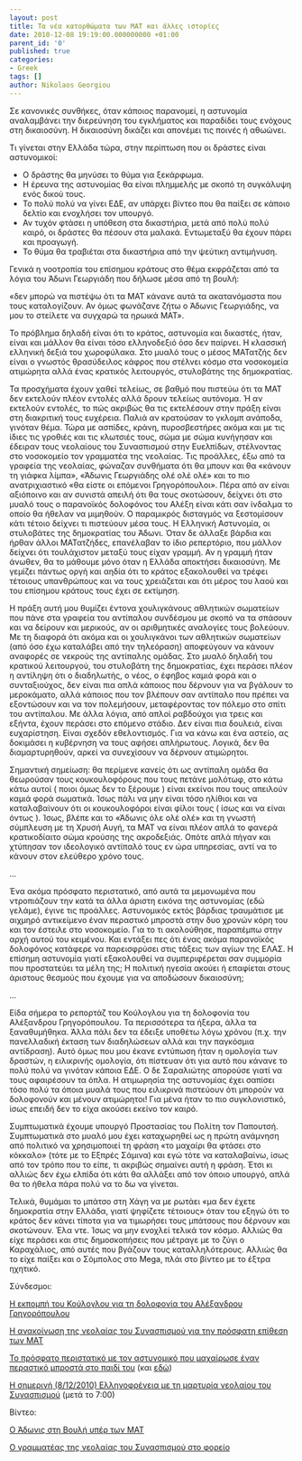 ```yaml
---
layout: post
title: Τα νέα κατορθώματα των ΜΑΤ και άλλες ιστορίες
date: 2010-12-08 19:19:00.000000000 +01:00
parent_id: '0'
published: true
categories:
- Greek
tags: []
author: Nikolaos Georgiou
---
```


Σε κανονικές συνθήκες, όταν κάποιος παρανομεί, η αστυνομία αναλαμβάνει την διερεύνηση του εγκλήματος και παραδίδει τους ενόχους στη δικαιοσύνη. Η δικαιοσύνη δικάζει και απονέμει τις ποινές ή αθωώνει.

Τι γίνεται στην Ελλάδα τώρα, στην περίπτωση που οι δράστες είναι αστυνομικοί:
<ul>
<li>Ο δράστης θα μηνύσει το θύμα για ξεκάρφωμα.</li>
<li>Η έρευνα της αστυνομίας θα είναι πλημμελής με σκοπό τη συγκάλυψη ενός δικού τους.</li>
<li>Το πολύ πολύ να γίνει ΕΔΕ, αν υπάρχει βίντεο που θα παίξει σε κάποιο δελτίο και ενοχλήσει τον υπουργό.</li>
<li>Αν τυχόν φτάσει η υπόθεση στα δικαστήρια, μετά από πολύ πολύ καιρό, οι δράστες θα πέσουν στα μαλακά. Εντωμεταξύ θα έχουν πάρει και προαγωγή.</li>
<li>Το θύμα θα τραβιέται στα δικαστήρια από την ψεύτικη αντιμήνυση.</li>
</ul>

Γενικά η νοοτροπία του επίσημου κράτους στο θέμα εκφράζεται από τα λόγια του Άδωνι Γεωργιάδη που δήλωσε μέσα από τη βουλή:

«δεν μπορώ να πιστέψω ότι τα ΜΑΤ κάνανε αυτά τα ακατανόμαστα που τους καταλογίζουν. Αν όμως φωνάζανε ζήτω ο Άδωνις Γεωργιάδης, να μου το στείλετε να συγχαρώ τα ηρωικά ΜΑΤ».

Το πρόβλημα δηλαδή είναι ότι το κράτος, αστυνομία και δικαστές, ήταν, είναι και μάλλον θα είναι τόσο ελληνοδεξιό όσο δεν παίρνει. Η κλασσική ελληνική δεξιά του χωροφύλακα. Στο μυαλό τους ο μέσος ΜΑΤατζής δεν είναι ο γνωστός θρασύδειλος κάφρος που στέλνει κόσμο στα νοσοκομεία ατιμώρητα αλλά ένας κρατικός λειτουργός, στυλοβάτης της δημοκρατίας.

Τα προσχήματα έχουν χαθεί τελείως, σε βαθμό που πιστεύω ότι τα ΜΑΤ δεν εκτελούν πλέον εντολές αλλά δρουν τελείως αυτόνομα. Ή αν εκτελούν εντολές, το πώς ακριβώς θα τις εκτελέσουν στην πράξη είναι στη διακριτική τους ευχέρεια. Παλιά αν κρατούσαν το γκλομπ ανάποδα, γινόταν θέμα. Τώρα με ασπίδες, κράνη, πυροσβεστήρες ακόμα και με τις ίδιες τις γροθιές και τις κλωτσιές τους, σώμα με σώμα κυνήγησαν και έδειραν τους νεολαίους του Συνασπισμού στην Ευελπίδων, στέλνοντας στο νοσοκομείο τον γραμματέα της νεολαίας. Τις προάλλες, έξω από τα γραφεία της νεολαίας, φώναζαν συνθήματα ότι θα μπουν και θα «κάνουν τη γιάφκα λίμπα», «Άδωνις Γεωργιάδης ολέ ολέ ολέ» και το πιο ανατριχιαστικό «θα είστε οι επόμενοι Γρηγορόπουλοι». Πέρα από αν είναι αξιόποινο και αν συνιστά απειλή ότι θα τους σκοτώσουν, δείχνει ότι στο μυαλό τους ο παρανοϊκός δολοφόνος του Αλέξη είναι κάτι σαν ίνδαλμα το οποίο θα ήθελαν να μιμηθούν. Ο παραμικρός δισταγμός να ξεστομίσουν κάτι τέτοιο δείχνει τι πιστεύουν μέσα τους. Η Ελληνική Αστυνομία, οι στυλοβάτες της δημοκρατίας του Άδωνι.  Όταν δε άλλαξε βάρδια και ήρθαν άλλοι ΜΑΤατζήδες, επανέλαβαν το ίδιο ρεπερτόριο, που μάλλον δείχνει ότι τουλάχιστον μεταξύ τους είχαν γραμμή. Αν η γραμμή ήταν άνωθεν, θα το μάθουμε μόνο όταν η Ελλάδα αποκτήσει δικαιοσύνη. Με γεμίζει πάντως οργή και αηδία ότι το κράτος εξακολουθεί να τρέφει τέτοιους υπανθρώπους και να τους χρειάζεται και ότι μέρος του λαού και του επίσημου κράτους τους έχει σε εκτίμηση.

Η πράξη αυτή μου θυμίζει έντονα χουλιγκάνους αθλητικών σωματείων που πάνε στα γραφεία του αντίπαλου συνδέσμου με σκοπό να τα σπάσουν και να δείρουν και μερικούς, αν οι αριθμητικές αναλογίες τους βολεύουν. Με τη διαφορά ότι ακόμα και οι χουλιγκάνοι των αθλητικών σωματείων (από όσο έχω καταλάβει από την τηλεόραση) αποφεύγουν να κάνουν αναφορές σε νεκρούς της αντίπαλης ομάδας. Στο μυαλό δηλαδή του κρατικού λειτουργού, του στυλοβάτη της δημοκρατίας, έχει περάσει πλέον η αντίληψη ότι ο διαδηλωτής, ο νέος, ο έφηβος καμιά φορά και ο συνταξιούχος, δεν είναι πια απλά κάποιος που δέρνουν για να βγάλουν το μεροκάματο, αλλά κάποιος που τον βλέπουν σαν αντίπαλο που πρέπει να εξοντώσουν και να τον πολεμήσουν, μεταφέροντας τον πόλεμο στο σπίτι του αντίπαλου. Με άλλα λόγια, από απλοί ραβδούχοι για τρεις και εξήντα, έχουν περάσει στο επόμενο στάδιο. Δεν είναι πια δουλειά, είναι ευχαρίστηση. Είναι σχεδόν εθελοντισμός. Για να κάνω και ένα αστείο, ας δοκιμάσει η κυβέρνηση να τους αφήσει απλήρωτους. Λογικά, δεν θα διαμαρτυρηθούν, αρκεί να συνεχίσουν να δέρνουν ατιμώρητοι.

Σημαντική σημείωση: θα περίμενε κανείς ότι ως αντίπαλη ομάδα θα θεωρούσαν τους κουκουλοφόρους που τους πετάνε μολότωφ, στο κάτω κάτω αυτοί ( ποιοι όμως δεν το ξέρουμε ) είναι εκείνοι που τους απειλούν καμιά φορά σωματικά. Ίσως πάλι να μην είναι τόσο ηλίθιοι και να καταλαβαίνουν ότι οι κουκουλοφόροι είναι φίλοι τους ( ίσως και να είναι όντως ). Ίσως, βλέπε και το «Άδωνις όλε ολέ ολέ» και τη γνωστή σύμπλευση με τη Χρυσή Αυγή, τα ΜΑΤ να είναι πλέον απλά το φανερά κρατικοδίαιτο σώμα κρούσης της ακροδεξιάς. Οπότε απλά πήγαν και χτύπησαν τον ιδεολογικό αντίπαλό τους εν ώρα υπηρεσίας, αντί να το κάνουν στον ελεύθερο χρόνο τους.

...

Ένα ακόμα πρόσφατο περιστατικό, από αυτά τα μεμονωμένα που ντροπιάζουν την κατά τα άλλα άριστη εικόνα της αστυνομίας (εδώ γελάμε), έγινε τις προάλλες. Αστυνομικός εκτός βάρδιας τραυμάτισε με αιχμηρό αντικείμενο έναν περαστικό μπροστά στην δυο χρονών κόρη του και τον έστειλε στο νοσοκομείο. Για το τι ακολούθησε, παραπέμπω στην αρχή αυτού του κειμένου. Και εντάξει πες ότι ένας ακόμα παρανοϊκός δολοφόνος κατάφερε να παρεισφρύσει στις τάξεις των αγίων της ΕΛΑΣ. Η επίσημη αστυνομία γιατί εξακολουθεί να συμπεριφέρεται σαν συμμορία που προστατεύει τα μέλη της; Η πολιτική ηγεσία ακούει ή επαφίεται στους άριστους θεσμούς που έχουμε για να αποδώσουν δικαιοσύνη;

...

Είδα σήμερα το ρεπορτάζ του Κούλογλου για τη δολοφονία του Αλέξανδρου Γρηγορόπουλου. Τα περισσότερα τα ήξερα, άλλα τα ξαναθυμήθηκα. Άλλα πάλι δεν τα έδειξε υποθέτω λόγω χρόνου (π.χ. την πανελλαδική έκταση των διαδηλώσεων αλλά και την παγκόσμια αντίδραση). Αυτό όμως που μου έκανε εντύπωση ήταν η ομολογία των δραστών, η ειλικρινής ομολογία, ότι πίστευαν ότι για αυτό που κάνανε το πολύ πολύ να γινόταν κάποια ΕΔΕ. Ο δε Σαραλιώτης απορούσε γιατί να τους αφαιρέσουν τα όπλα. Η ατιμωρησία της αστυνομίας έχει σαπίσει τόσο πολύ τα όποια μυαλά τους που ειλικρινά πιστεύουν ότι μπορούν να δολοφονούν και μένουν ατιμώρητοι! Για μένα ήταν το πιο συγκλονιστικό, ίσως επειδή δεν το είχα ακούσει εκείνο τον καιρό.

Συμπτωματικά έχουμε υπουργό Προστασίας του Πολίτη τον Παπουτσή. Συμπτωματικά στο μυαλό μου έχει καταχωρηθεί ως η πρώτη ανάμνηση από πολιτικό να χρησιμοποιεί τη φράση «το μαχαίρι θα φτάσει στο κόκκαλο» (τότε με το Εξπρές Σάμινα) και εγώ τότε να καταλαβαίνω, ίσως από τον τρόπο που το είπε, τι ακριβώς σημαίνει αυτή η φράση. Έτσι κι αλλιώς δεν έχω ελπίδα ότι κάτι θα αλλάξει από τον όποιο υπουργό, απλά θα το ήθελα πάρα πολύ να το δω να γίνεται.

Τελικά, θυμάμαι το μπάτσο στη Χάγη να με ρωτάει «μα δεν έχετε δημοκρατία στην Ελλάδα, γιατί ψηφίζετε τέτοιους» όταν του εξηγώ ότι το κράτος δεν κάνει τίποτα για να τιμωρήσει τους μπάτσους που δέρνουν και σκοτώνουν. Έλα ντε. Ίσως να μην ενοχλεί τελικά τον κόσμο. Αλλιώς θα είχε περάσει και στις δημοσκοπήσεις που μέτραγε με το ζύγι ο Καραχάλιος, από αυτές που βγάζουν τους καταλληλότερους. Αλλιώς θα το είχε παίξει και ο Σόμπολος στο Mega, πλάι στο βίντεο με το έξτρα ηχητικό.

Σύνδεσμοι:

<a href="http://www.rwf.gr/471/%CE%B5%CE%BA%CF%80%CE%BF%CE%BC%CF%80%CE%AD%CF%82/%CE%B5%CE%BB%CE%BB%CE%AC%CE%B4%CE%B1/%CE%B4%CE%BF%CE%BB%CE%BF%CF%86%CE%BF%CE%BD%CE%AF%CE%B1-%CE%B1%CE%BB%CE%AD%CE%BE%CE%B1%CE%BD%CE%B4%CF%81%CE%BF%CF%85-%CE%B3%CF%81%CE%B7%CE%B3%CE%BF%CF%81%CF%8C%CF%80%CE%BF%CF%85%CE%BB%CE%BF%CF%85/" target="_blank">Η εκπομπή του Κούλογλου για τη δολοφονία του Αλέξανδρου Γρηγορόπουλου</a>

<a href="http://www.neolaiasyn.gr/text.php?id=700" target="_blank">Η ανακοίνωση της νεολαίας του Συνασπισμού για την πρόσφατη επίθεση των ΜΑΤ</a>

<a href="http://www.protagon.gr/Default.aspx?tabid=70&smid=382&ArticleID=4821&reftab=37" target="_parent">Το πρόσφατο περιστατικό με τον αστυνομικό που μαχαίρωσε έναν περαστικό μπροστά στο παιδί του</a> (και <a href="http://www.tovima.gr/default.asp?pid=2&ct=1&artId=371912&dt=07/12/2010" target="_blank">εδώ</a>)

<a href="http://www.skai.gr/player/Radio/?MMID=208338" target="_blank">Η σημερινή (8/12/2010) Ελληνοφρένεια με τη μαρτυρία νεολαίου του Συνασπισμού</a> (μετά το 7:00)

Βίντεο:

<a href="http://www.youtube.com/watch?v=VGg7q5HfRVI" target="_blank">Ο Άδωνις στη Βουλή υπέρ των ΜΑΤ</a>

<a href="http://www.youtube.com/watch?v=nIhpf1a2tDo" target="_blank">Ο γραμματέας της νεολαίας του Συνασπισμού στο φορείο</a>
